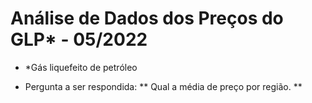 # Análise de Dados dos Preços do GLP* - 05/2022
- *Gás liquefeito de petróleo

- Pergunta a ser respondida:
** Qual a média de preço por região. **